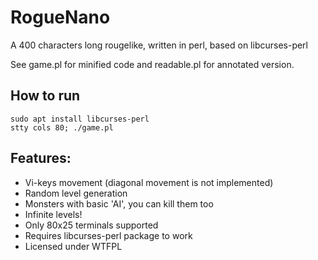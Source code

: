 RogueNano
===

A 400 characters long rougelike, written in perl, based on libcurses-perl

See game.pl for minified code and readable.pl for annotated version.

How to run
---
```shell
sudo apt install libcurses-perl
stty cols 80; ./game.pl
```

Features:
---

* Vi-keys movement (diagonal movement is not implemented)
* Random level generation
* Monsters with basic 'AI', you can kill them too
* Infinite levels!
* Only 80x25 terminals supported
* Requires libcurses-perl package to work
* Licensed under WTFPL
